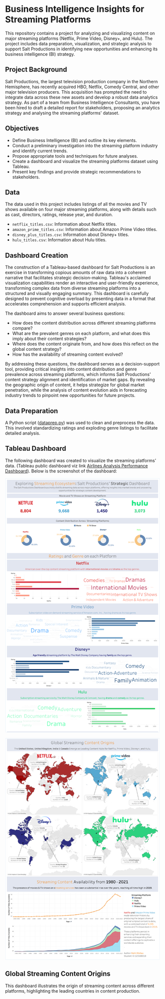 # Business Intelligence Insights for Streaming Platforms
This repository contains a project for analyzing and visualizing content on major streaming platforms (Netflix, Prime Video, Disney+, and Hulu). The project includes data preparation, visualization, and strategic analysis to support Salt Productions in identifying new opportunities and enhancing its business intelligence (BI) strategy.

## Project Background

Salt Productions, the largest television production company in the Northern Hemisphere, has recently acquired HBO, Netflix, Comedy Central, and other major television producers. This acquisition has prompted the need to integrate data across these new assets and develop a robust data analytics strategy. As part of a team from Business Intelligence Consultants, you have been hired to draft a detailed report for stakeholders, proposing an analytics strategy and analysing the streaming platforms' dataset.

## Objectives

- Define Business Intelligence (BI) and outline its key elements.
- Conduct a preliminary investigation into the streaming platform industry and identify current trends.
- Propose appropriate tools and techniques for future analyses.
- Create a dashboard and visualize the streaming platforms dataset using Tableau.
- Present key findings and provide strategic recommendations to stakeholders.

## Data

The data used in this project includes listings of all the movies and TV shows available on four major streaming platforms, along with details such as cast, directors, ratings, release year, and duration.

- `netflix_titles.csv`: Information about Netflix titles.
- `amazon_prime_titles.csv`: Information about Amazon Prime Video titles.
- `disney_plus_titles.csv`: Information about Disney+ titles.
- `hulu_titles.csv`: Information about Hulu titles.

## Dashboard Creation
The construction of a Tableau-based dashboard for Salt Productions is an exercise in transforming copious amounts of raw data into a coherent narrative that facilitates strategic decision-making. Tableau's acclaimed visualization capabilities render an interactive and user-friendly experience, transforming complex data from diverse streaming platforms into a structured and visually engaging summary. This dashboard is carefully designed to prevent cognitive overload by presenting data in a format that accelerates comprehension and supports efficient analysis.

The dashboard aims to answer several business questions:
- How does the content distribution across different streaming platforms compare?
- What are the prevalent genres on each platform, and what does this imply about their content strategies?
- Where does the content originate from, and how does this reflect on the global content strategy?
- How has the availability of streaming content evolved? 

By addressing these questions, the dashboard serves as a decision-support tool, providing critical insights into content distribution and genre prevalence across streaming platforms, which informs Salt Productions' content strategy alignment and identification of market gaps. By revealing the geographic origin of content, it helps strategize for global market penetration, while the analysis of content evolution aids in forecasting industry trends to pinpoint new opportunities for future projects.



## Data Preparation

A Python script ([dataprep.py](scripts/dataprep.py)) was used to clean and preprocess the data. This involved standardizing ratings and exploding genre listings to facilitate detailed analysis.


## Tableau Dashboard

The following dashboard was created to visualize the streaming platforms' data. (Tableau public dashboard viz link 
[Airlines Analysis Performance Dashboard](https://public.tableau.com/views/BusinessIntelligenceInsightsforStreamingPlatforms/Dashboard1?:language=en-US&:sid=&:display_count=n&:origin=viz_share_link)). Below is the screenshot of the dashboard:

![alt text][logo1]

[logo1]: dashboard/dashboard1.png "Streaming Platforms Dashboard"

![alt text][logo2]

[logo2]: dashboard/dashboard2.png "Streaming Platforms Dashboard"

## Global Streaming Content Origins

This dashboard illustrates the origin of streaming content across different platforms, highlighting the leading countries in content production.


